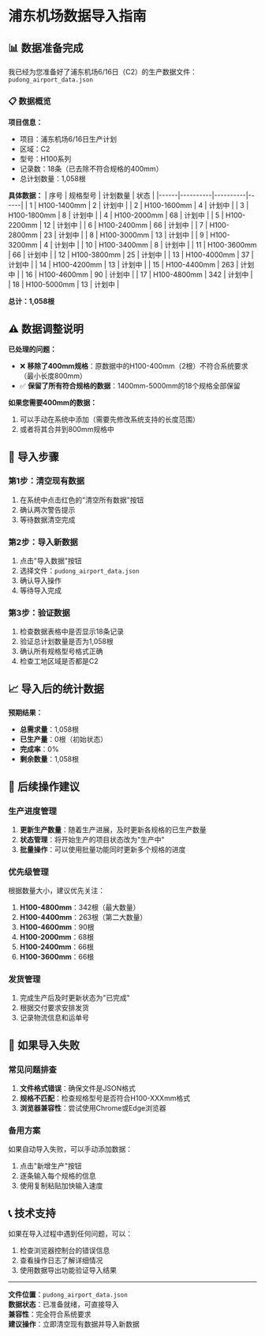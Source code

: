 # 浦东机场数据导入指南

## 📊 数据准备完成

我已经为您准备好了浦东机场6/16日（C2）的生产数据文件：`pudong_airport_data.json`

### 📋 数据概览

**项目信息：**
- 项目：浦东机场6/16日生产计划
- 区域：C2
- 型号：H100系列
- 记录数：18条（已去除不符合规格的400mm）
- 总计划数量：1,058根

**具体数据：**
| 序号 | 规格型号 | 计划数量 | 状态 |
|------|----------|----------|------|
| 1 | H100-1400mm | 2 | 计划中 |
| 2 | H100-1600mm | 4 | 计划中 |
| 3 | H100-1800mm | 8 | 计划中 |
| 4 | H100-2000mm | 68 | 计划中 |
| 5 | H100-2200mm | 12 | 计划中 |
| 6 | H100-2400mm | 66 | 计划中 |
| 7 | H100-2800mm | 23 | 计划中 |
| 8 | H100-3000mm | 13 | 计划中 |
| 9 | H100-3200mm | 4 | 计划中 |
| 10 | H100-3400mm | 8 | 计划中 |
| 11 | H100-3600mm | 66 | 计划中 |
| 12 | H100-3800mm | 25 | 计划中 |
| 13 | H100-4000mm | 37 | 计划中 |
| 14 | H100-4200mm | 13 | 计划中 |
| 15 | H100-4400mm | 263 | 计划中 |
| 16 | H100-4600mm | 90 | 计划中 |
| 17 | H100-4800mm | 342 | 计划中 |
| 18 | H100-5000mm | 13 | 计划中 |

**总计：1,058根**

## ⚠️ 数据调整说明

**已处理的问题：**
- ❌ **移除了400mm规格**：原数据中的H100-400mm（2根）不符合系统要求（最小长度800mm）
- ✅ **保留了所有符合规格的数据**：1400mm-5000mm的18个规格全部保留

**如果您需要400mm的数据：**
1. 可以手动在系统中添加（需要先修改系统支持的长度范围）
2. 或者将其合并到800mm规格中

## 🚀 导入步骤

### 第1步：清空现有数据
1. 在系统中点击红色的"清空所有数据"按钮
2. 确认两次警告提示
3. 等待数据清空完成

### 第2步：导入新数据
1. 点击"导入数据"按钮
2. 选择文件：`pudong_airport_data.json`
3. 确认导入操作
4. 等待导入完成

### 第3步：验证数据
1. 检查数据表格中是否显示18条记录
2. 验证总计划数量是否为1,058根
3. 确认所有规格型号格式正确
4. 检查工地区域是否都是C2

## 📈 导入后的统计数据

**预期结果：**
- **总需求量**：1,058根
- **已生产量**：0根（初始状态）
- **完成率**：0%
- **剩余数量**：1,058根

## 🎯 后续操作建议

### 生产进度管理
1. **更新生产数量**：随着生产进展，及时更新各规格的已生产数量
2. **状态管理**：将开始生产的项目状态改为"生产中"
3. **批量操作**：可以使用批量功能同时更新多个规格的进度

### 优先级管理
根据数量大小，建议优先关注：
1. **H100-4800mm**：342根（最大数量）
2. **H100-4400mm**：263根（第二大数量）
3. **H100-4600mm**：90根
4. **H100-2000mm**：68根
5. **H100-2400mm**：66根
6. **H100-3600mm**：66根

### 发货管理
1. 完成生产后及时更新状态为"已完成"
2. 根据交付要求安排发货
3. 记录物流信息和运单号

## 🔧 如果导入失败

### 常见问题排查
1. **文件格式错误**：确保文件是JSON格式
2. **规格不匹配**：检查规格型号是否符合H100-XXXmm格式
3. **浏览器兼容性**：尝试使用Chrome或Edge浏览器

### 备用方案
如果自动导入失败，可以手动添加数据：
1. 点击"新增生产"按钮
2. 逐条输入每个规格的信息
3. 使用复制粘贴加快输入速度

## 📞 技术支持

如果在导入过程中遇到任何问题，可以：
1. 检查浏览器控制台的错误信息
2. 查看操作日志了解详细情况
3. 使用数据导出功能验证导入结果

---

**文件位置**：`pudong_airport_data.json`  
**数据状态**：已准备就绪，可直接导入  
**兼容性**：完全符合系统要求  
**建议操作**：立即清空现有数据并导入新数据
